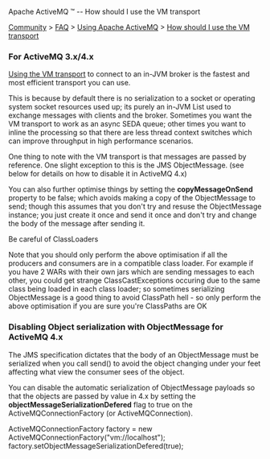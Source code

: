 Apache ActiveMQ ™ -- How should I use the VM transport 

[Community](community.html) > [FAQ](faq.html) > [Using Apache ActiveMQ](using-apache-activemq.html) > [How should I use the VM transport](how-should-i-use-the-vm-transport.html)


### For ActiveMQ 3.x/4.x

[Using the VM transport](how-do-i-use-activemq-using-in-jvm-messaging.html) to connect to an in-JVM broker is the fastest and most efficient transport you can use.

This is because by default there is no serialization to a socket or operating system socket resources used up; its purely an in-JVM List used to exchange messages with clients and the broker. Sometimes you want the VM transport to work as an async SEDA queue; other times you want to inline the processing so that there are less thread context switches which can improve throughput in high performance scenarios.

One thing to note with the VM transport is that messages are passed by reference. One slight exception to this is the JMS ObjectMessage. (see below for details on how to disable it in ActiveMQ 4.x)

You can also further optimise things by setting the **copyMessageOnSend** property to be false; which avoids making a copy of the ObjectMessage to send; though this assumes that you don't try and resuse the ObjectMessage instance; you just create it once and send it once and don't try and change the body of the message after sending it.

Be careful of ClassLoaders

Note that you should only perform the above optimisation if all the producers and consumers are in a compatible class loader. For example if you have 2 WARs with their own jars which are sending messages to each other, you could get strange ClassCastExceptions occuring due to the same class being loaded in each class loader; so sometimes serializing ObjectMessage is a good thing to avoid ClassPath hell - so only perform the above optimisation if you are sure you're ClassPaths are OK

### Disabling Object serialization with ObjectMessage for ActiveMQ 4.x

The JMS specification dictates that the body of an ObjectMessage must be serialized when you call send() to avoid the object changing under your feet affecting what view the consumer sees of the object.

You can disable the automatic serialization of ObjectMessage payloads so that the objects are passed by value in 4.x by setting the **objectMessageSerializationDefered** flag to true on the ActiveMQConnectionFactory (or ActiveMQConnection).

ActiveMQConnectionFactory factory = new ActiveMQConnectionFactory("vm://localhost");
factory.setObjectMessageSerializationDefered(true);

